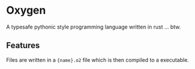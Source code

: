 # Oxygen

A typesafe pythonic style programming language written in rust ... btw.

## Features

Files are written in a `{name}.o2` file which is then compiled to a executable.
